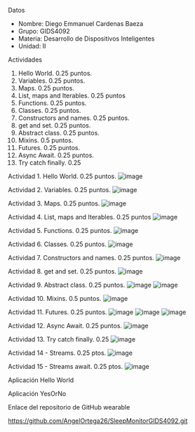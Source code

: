 Datos
- Nombre: Diego Emmanuel Cardenas Baeza
- Grupo: GIDS4092
- Materia: Desarrollo de Dispositivos Inteligentes
- Unidad: II

Actividades
1. Hello World. 0.25 puntos.
2. Variables. 0.25 puntos.
3. Maps. 0.25 puntos.
4. List, maps and Iterables. 0.25 puntos
5. Functions. 0.25 puntos.
6. Classes. 0.25 puntos.
7. Constructors and names. 0.25 puntos.
8. get and set. 0.25 puntos.
9. Abstract class. 0.25 puntos.
10. Mixins. 0.5 puntos.
11. Futures. 0.25 puntos.
12. Async Await. 0.25 puntos.
13. Try catch finally. 0.25

Actividad 1. Hello World. 0.25 puntos.
![image](https://github.com/user-attachments/assets/418ca89c-0cd0-41c0-810c-e01f19069804)

Actividad 2. Variables. 0.25 puntos.
![image](https://github.com/user-attachments/assets/8604de08-a665-4e69-b768-d9d0328d0550)

Actividad 3. Maps. 0.25 puntos.
![image](https://github.com/user-attachments/assets/34dae536-5c53-4919-94c8-b17865c2abe0)

Actividad 4. List, maps and Iterables. 0.25 puntos
![image](https://github.com/user-attachments/assets/a8c8ed3d-eca0-4db5-bf30-2c409eeba0fc)

Actividad 5. Functions. 0.25 puntos.
![image](https://github.com/user-attachments/assets/ab58c410-c15b-4ada-a21c-daf05cfbf2ce)

Actividad 6. Classes. 0.25 puntos.
![image](https://github.com/user-attachments/assets/424b0028-a4e1-4146-a538-c27847cf1823)

Actividad 7. Constructors and names. 0.25 puntos.
![image](https://github.com/user-attachments/assets/6740ba13-22ea-4480-abf0-89dbcfd9b6b6)

Actividad 8. get and set. 0.25 puntos.
![image](https://github.com/user-attachments/assets/350ba8bf-df21-41f0-96f9-2b7bd1f5701d)

Actividad 9. Abstract class. 0.25 puntos.
![image](https://github.com/user-attachments/assets/3b0b56d2-397e-41fb-b389-99aa4297ae02)
![image](https://github.com/user-attachments/assets/8cd2bcef-15bf-434a-a147-c93880e3ccd3)

Actividad 10. Mixins. 0.5 puntos.
![image](https://github.com/user-attachments/assets/d8a5fcba-d2a2-4afa-9977-f94e4f40d62d)

Actividad 11. Futures. 0.25 puntos.
![image](https://github.com/user-attachments/assets/0ff3bc09-60d9-4614-8ea9-234470ebda53)
![image](https://github.com/user-attachments/assets/5bd711a0-d891-4303-b4e8-1cc4528c6f02)
![image](https://github.com/user-attachments/assets/f0fa4568-e6d8-4824-8716-71b6347573e1)

Actividad 12. Async Await. 0.25 puntos.
![image](https://github.com/user-attachments/assets/c6983e54-4cc5-40cc-ada2-535f0b78a4f8)

Actividad 13. Try catch finally. 0.25
![image](https://github.com/user-attachments/assets/cb79fea4-6532-445d-907a-20fc5314514d)

Actividad 14 - Streams. 0.25 ptos.
![image](https://github.com/user-attachments/assets/b4fd5fdf-65c4-4ccc-aa1b-0ab43bcec4a9)

Actividad 15 - Streams await. 0.25 ptos.
![image](https://github.com/user-attachments/assets/958a06c4-e51c-419b-840a-1b958ceb224a)

Aplicación Hello World


Aplicación YesOrNo


Enlace del repositorio de GitHub wearable

https://github.com/AngelOrtega26/SleepMonitorGIDS4092.git


































